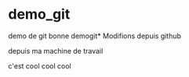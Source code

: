 # demo_git
demo de git
bonne demogit*
Modifions depuis github

depuis ma machine de travail


c'est cool cool cool

